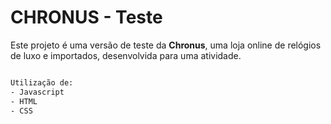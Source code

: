 # CHRONUS - Teste


Este projeto é uma versão de teste da **Chronus**, uma loja online de relógios de luxo e importados, desenvolvida para uma atividade.

```bash

Utilização de:
- Javascript
- HTML
- CSS

